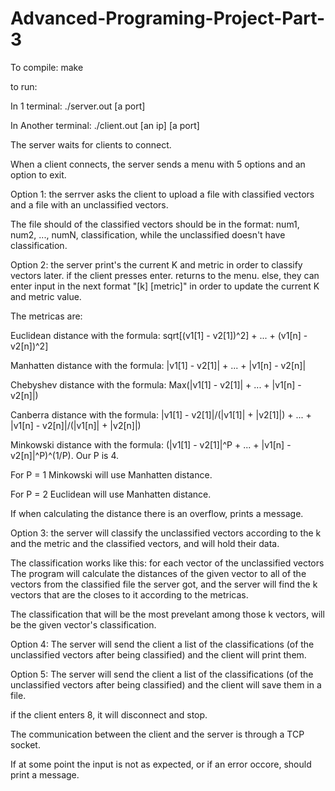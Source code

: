 # Advanced-Programing-Project-Part-3
To compile: make

to run: 

In 1 terminal: ./server.out [a port]

In Another terminal: ./client.out [an ip] [a port]

The server waits for clients to connect.

When a client connects, the server sends a menu with 5 options and an option to exit.

Option 1: the serrver asks the client to upload a file with classified vectors and a file with an unclassified vectors.

The file should of the classified vectors should be in the format: num1, num2, ..., numN, classification, while the unclassified doesn't have classification.

Option 2: the server print's the current K and metric in order to classify vectors later. if the client presses enter. returns to the menu. else, they can enter input in the next format "[k] [metric]" in order to update the current K and metric value.

The metricas are:

Euclidean distance with the formula: sqrt[(v1[1] - v2[1])^2] + ... + (v1[n] - v2[n])^2]

Manhatten distance with the formula: |v1[1] - v2[1]| + ... + |v1[n] - v2[n]|

Chebyshev distance with the formula: Max(|v1[1] - v2[1]| + ... + |v1[n] - v2[n]|)

Canberra distance with the formula: |v1[1] - v2[1]|/(|v1[1]| + |v2[1]|) + ... + |v1[n] - v2[n]|/(|v1[n]| + |v2[n]|)

Minkowski distance with the formula: (|v1[1] - v2[1]|^P + ... + |v1[n] - v2[n]|^P)^(1/P). Our P is 4.

For P = 1 Minkowski will use Manhatten distance.

For P = 2 Euclidean will use Manhatten distance.

If when calculating the distance there is an overflow, prints a message.

Option 3: the server will classify the unclassified vectors according to the k and the metric and the classified vectors, and will hold their data.

The classification works like this: for each vector of the unclassified vectors The program will calculate the distances of the given vector to all of the vectors from the classified file the server got, and the server will find the k vectors that are the closes to it according to the metricas.

The classification that will be the most prevelant among those k vectors, will be the given vector's classification.

Option 4: The server will send the client a list of the classifications (of the unclassified vectors after being classified) and the client will print them.

Option 5: The server will send the client a list of the classifications (of the unclassified vectors after being classified) and the client will save them in a file.

if the client enters 8, it will disconnect and stop.

The communication between the client and the server is through a TCP socket.

If at some point the input is not as expected, or if an error occore, should print a message.
